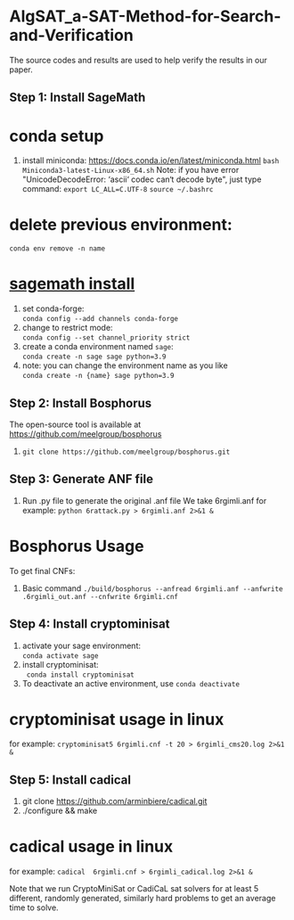 # AlgSAT_a-SAT-Method-for-Search-and-Verification
The  source codes and results are used to help verify the results in our paper.

## Step 1: Install SageMath

# conda setup
1. install miniconda: https://docs.conda.io/en/latest/miniconda.html
```bash Miniconda3-latest-Linux-x86_64.sh```
Note: if you have error "UnicodeDecodeError: ‘ascii‘ codec can‘t decode byte", just type command:
```export LC_ALL=C.UTF-8```
```source ~/.bashrc```
# delete previous environment: </br>
```conda env remove -n name```

# [sagemath install](https://doc.sagemath.org/html/en/installation/conda.html)
1. set conda-forge: </br>```conda config --add channels conda-forge```
2. change to restrict mode: </br>```conda config --set channel_priority strict```
3. create a conda environment named `sage`: </br>```conda create -n sage sage python=3.9```
4. note: you can change the environment name as you like</br>```conda create -n {name} sage python=3.9```


## Step 2: Install Bosphorus 
The open-source tool is available at https://github.com/meelgroup/bosphorus
1. ```git clone https://github.com/meelgroup/bosphorus.git```


## Step 3: Generate ANF file
1. Run .py file to generate the original .anf file
We take 6rgimli.anf for example:
```python 6rattack.py > 6rgimli.anf 2>&1 &```

# Bosphorus Usage
To get final CNFs:
1. Basic command
``` ./build/bosphorus --anfread 6rgimli.anf --anfwrite .6rgimli_out.anf --cnfwrite 6rgimli.cnf ```


## Step 4: Install cryptominisat
1. activate your sage environment: </br>```conda activate sage```
2. install cryptominisat: </br>``` conda install cryptominisat``` 
3. To deactivate an active environment, use
```conda deactivate```

# cryptominisat usage in linux
for example:
 ```cryptominisat5 6rgimli.cnf -t 20 > 6rgimli_cms20.log 2>&1 &```

## Step 5: Install cadical
1. git clone https://github.com/arminbiere/cadical.git
2. ./configure && make

# cadical usage in linux
for example:
 ```cadical  6rgimli.cnf > 6rgimli_cadical.log 2>&1 &```
 
 
 Note that we run CryptoMiniSat or CadiCaL sat solvers for at least 5 different, randomly generated, similarly hard problems to get an average time to solve.
